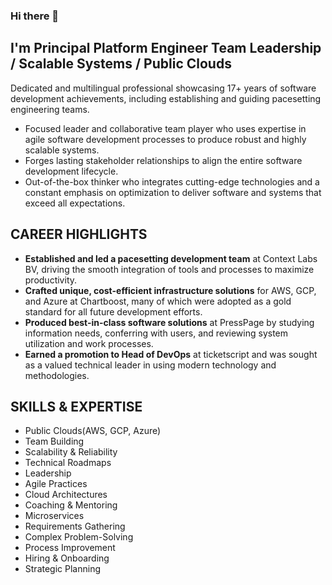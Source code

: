 ### Hi there 👋

<!--
**Eugst/Eugst** is a ✨ _special_ ✨ repository because its `README.md` (this file) appears on your GitHub profile.

Here are some ideas to get you started:

- 🔭 I’m currently working on ...
- 🌱 I’m currently learning ...
- 👯 I’m looking to collaborate on ...
- 🤔 I’m looking for help with ...
- 💬 Ask me about ...
- 📫 How to reach me: ...
- 😄 Pronouns: ...
- ⚡ Fun fact: ...
-->
## I'm Principal Platform Engineer Team Leadership / Scalable Systems / Public Clouds
Dedicated and multilingual professional showcasing 17+ years of software development achievements, including establishing and guiding pacesetting engineering teams.
- Focused leader and collaborative team player who uses expertise in agile software development processes to produce robust and highly scalable systems.
- Forges lasting stakeholder relationships to align the entire software development lifecycle.
- Out-of-the-box thinker who integrates cutting-edge technologies and a constant emphasis on optimization to deliver software and systems that exceed all expectations.

## CAREER HIGHLIGHTS
- **Established and led a pacesetting development team** at Context Labs BV, driving the smooth integration of tools and processes to maximize productivity.
- **Crafted unique, cost-efficient infrastructure solutions** for AWS, GCP, and Azure at Chartboost, many of which were adopted as a gold standard for all future development efforts.
- **Produced best-in-class software solutions** at PressPage by studying information needs, conferring with users, and reviewing system utilization and work processes.
- **Earned a promotion to Head of DevOps** at ticketscript and was sought as a valued technical leader in using modern technology and methodologies.
## SKILLS & EXPERTISE
- Public Clouds(AWS, GCP, Azure)
- Team Building
- Scalability & Reliability
- Technical Roadmaps
- Leadership
- Agile Practices
- Cloud Architectures
- Coaching & Mentoring
- Microservices
- Requirements Gathering
- Complex Problem-Solving
- Process Improvement
- Hiring & Onboarding
- Strategic Planning
